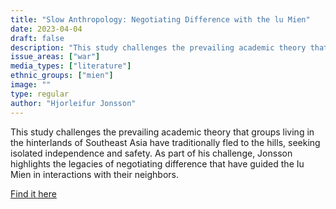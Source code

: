 ```yaml
---
title: "Slow Anthropology: Negotiating Difference with the lu Mien"
date: 2023-04-04
draft: false
description: "This study challenges the prevailing academic theory that groups living in the hinterlands of Southeast Asia have traditionally fled to the hills, seeking isolated independence and safety. As part of his challenge, Jonsson highlights the legacies of negotiating difference that have guided the Iu Mien in interactions with their neighbors."
issue_areas: ["war"]
media_types: ["literature"]
ethnic_groups: ["mien"]
image: ""
type: regular
author: "Hjorleifur Jonsson"
---
```


This study challenges the prevailing academic theory that groups living in the hinterlands of Southeast Asia have traditionally fled to the hills, seeking isolated independence and safety. As part of his challenge, Jonsson highlights the legacies of negotiating difference that have guided the Iu Mien in interactions with their neighbors.

[Find it here](https://doi.org/10.1017/S0021911816001558)
